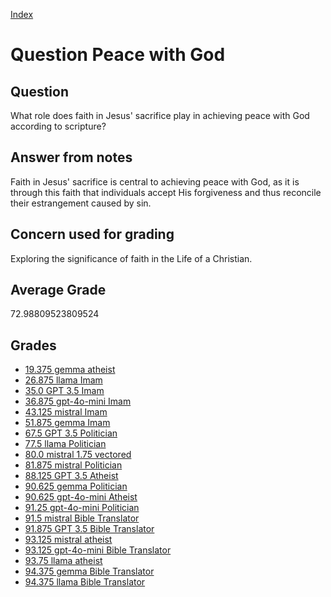 
[Index](../../index.md)
# Question Peace with God
## Question
What role does faith in Jesus' sacrifice play in achieving peace with God according to scripture?

## Answer from notes
Faith in Jesus' sacrifice is central to achieving peace with God, as it is through this faith that individuals accept His forgiveness and thus reconcile their estrangement caused by sin.

## Concern used for grading
Exploring the significance of faith in the Life of a Christian.

## Average Grade
72.98809523809524

## Grades
 * [19.375 gemma atheist](../answers/gemma_atheist/Peace_with_God.md)
 * [26.875 llama Imam](../answers/llama_Imam/Peace_with_God.md)
 * [35.0 GPT 3.5 Imam](../answers/GPT_3.5_Imam/Peace_with_God.md)
 * [36.875 gpt-4o-mini Imam](../answers/gpt-4o-mini_Imam/Peace_with_God.md)
 * [43.125 mistral Imam](../answers/mistral_Imam/Peace_with_God.md)
 * [51.875 gemma Imam](../answers/gemma_Imam/Peace_with_God.md)
 * [67.5 GPT 3.5 Politician](../answers/GPT_3.5_Politician/Peace_with_God.md)
 * [77.5 llama Politician](../answers/llama_Politician/Peace_with_God.md)
 * [80.0 mistral 1.75 vectored](../answers/mistral_1.75_vectored/Peace_with_God.md)
 * [81.875 mistral Politician](../answers/mistral_Politician/Peace_with_God.md)
 * [88.125 GPT 3.5 Atheist](../answers/GPT_3.5_Atheist/Peace_with_God.md)
 * [90.625 gemma Politician](../answers/gemma_Politician/Peace_with_God.md)
 * [90.625 gpt-4o-mini Atheist](../answers/gpt-4o-mini_Atheist/Peace_with_God.md)
 * [91.25 gpt-4o-mini Politician](../answers/gpt-4o-mini_Politician/Peace_with_God.md)
 * [91.5 mistral Bible Translator](../answers/mistral_Bible_Translator/Peace_with_God.md)
 * [91.875 GPT 3.5 Bible Translator](../answers/GPT_3.5_Bible_Translator/Peace_with_God.md)
 * [93.125 mistral atheist](../answers/mistral_atheist/Peace_with_God.md)
 * [93.125 gpt-4o-mini Bible Translator](../answers/gpt-4o-mini_Bible_Translator/Peace_with_God.md)
 * [93.75 llama atheist](../answers/llama_atheist/Peace_with_God.md)
 * [94.375 gemma Bible Translator](../answers/gemma_Bible_Translator/Peace_with_God.md)
 * [94.375 llama Bible Translator](../answers/llama_Bible_Translator/Peace_with_God.md)
